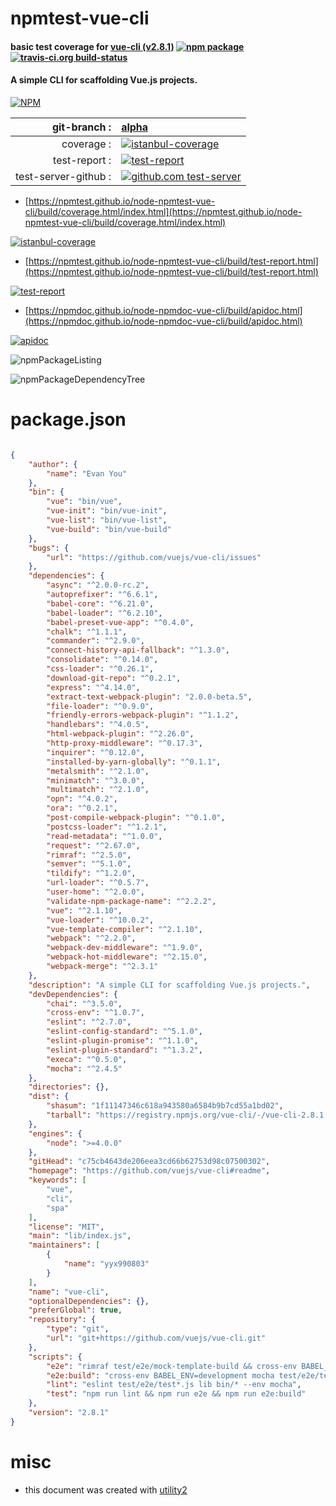 # npmtest-vue-cli

#### basic test coverage for  [vue-cli (v2.8.1)](https://github.com/vuejs/vue-cli#readme)  [![npm package](https://img.shields.io/npm/v/npmtest-vue-cli.svg?style=flat-square)](https://www.npmjs.org/package/npmtest-vue-cli) [![travis-ci.org build-status](https://api.travis-ci.org/npmtest/node-npmtest-vue-cli.svg)](https://travis-ci.org/npmtest/node-npmtest-vue-cli)

#### A simple CLI for scaffolding Vue.js projects.

[![NPM](https://nodei.co/npm/vue-cli.png?downloads=true&downloadRank=true&stars=true)](https://www.npmjs.com/package/vue-cli)

| git-branch : | [alpha](https://github.com/npmtest/node-npmtest-vue-cli/tree/alpha)|
|--:|:--|
| coverage : | [![istanbul-coverage](https://npmtest.github.io/node-npmtest-vue-cli/build/coverage.badge.svg)](https://npmtest.github.io/node-npmtest-vue-cli/build/coverage.html/index.html)|
| test-report : | [![test-report](https://npmtest.github.io/node-npmtest-vue-cli/build/test-report.badge.svg)](https://npmtest.github.io/node-npmtest-vue-cli/build/test-report.html)|
| test-server-github : | [![github.com test-server](https://npmtest.github.io/node-npmtest-vue-cli/GitHub-Mark-32px.png)](https://npmtest.github.io/node-npmtest-vue-cli/build/app/index.html) | | build-artifacts : | [![build-artifacts](https://npmtest.github.io/node-npmtest-vue-cli/glyphicons_144_folder_open.png)](https://github.com/npmtest/node-npmtest-vue-cli/tree/gh-pages/build)|

- [https://npmtest.github.io/node-npmtest-vue-cli/build/coverage.html/index.html](https://npmtest.github.io/node-npmtest-vue-cli/build/coverage.html/index.html)

[![istanbul-coverage](https://npmtest.github.io/node-npmtest-vue-cli/build/screenCapture.buildCi.browser.%252Ftmp%252Fbuild%252Fcoverage.lib.html.png)](https://npmtest.github.io/node-npmtest-vue-cli/build/coverage.html/index.html)

- [https://npmtest.github.io/node-npmtest-vue-cli/build/test-report.html](https://npmtest.github.io/node-npmtest-vue-cli/build/test-report.html)

[![test-report](https://npmtest.github.io/node-npmtest-vue-cli/build/screenCapture.buildCi.browser.%252Ftmp%252Fbuild%252Ftest-report.html.png)](https://npmtest.github.io/node-npmtest-vue-cli/build/test-report.html)

- [https://npmdoc.github.io/node-npmdoc-vue-cli/build/apidoc.html](https://npmdoc.github.io/node-npmdoc-vue-cli/build/apidoc.html)

[![apidoc](https://npmdoc.github.io/node-npmdoc-vue-cli/build/screenCapture.buildCi.browser.%252Ftmp%252Fbuild%252Fapidoc.html.png)](https://npmdoc.github.io/node-npmdoc-vue-cli/build/apidoc.html)

![npmPackageListing](https://npmtest.github.io/node-npmtest-vue-cli/build/screenCapture.npmPackageListing.svg)

![npmPackageDependencyTree](https://npmtest.github.io/node-npmtest-vue-cli/build/screenCapture.npmPackageDependencyTree.svg)



# package.json

```json

{
    "author": {
        "name": "Evan You"
    },
    "bin": {
        "vue": "bin/vue",
        "vue-init": "bin/vue-init",
        "vue-list": "bin/vue-list",
        "vue-build": "bin/vue-build"
    },
    "bugs": {
        "url": "https://github.com/vuejs/vue-cli/issues"
    },
    "dependencies": {
        "async": "^2.0.0-rc.2",
        "autoprefixer": "^6.6.1",
        "babel-core": "^6.21.0",
        "babel-loader": "^6.2.10",
        "babel-preset-vue-app": "^0.4.0",
        "chalk": "^1.1.1",
        "commander": "^2.9.0",
        "connect-history-api-fallback": "^1.3.0",
        "consolidate": "^0.14.0",
        "css-loader": "^0.26.1",
        "download-git-repo": "^0.2.1",
        "express": "^4.14.0",
        "extract-text-webpack-plugin": "2.0.0-beta.5",
        "file-loader": "^0.9.0",
        "friendly-errors-webpack-plugin": "^1.1.2",
        "handlebars": "^4.0.5",
        "html-webpack-plugin": "^2.26.0",
        "http-proxy-middleware": "^0.17.3",
        "inquirer": "^0.12.0",
        "installed-by-yarn-globally": "^0.1.1",
        "metalsmith": "^2.1.0",
        "minimatch": "^3.0.0",
        "multimatch": "^2.1.0",
        "opn": "^4.0.2",
        "ora": "^0.2.1",
        "post-compile-webpack-plugin": "^0.1.0",
        "postcss-loader": "^1.2.1",
        "read-metadata": "^1.0.0",
        "request": "^2.67.0",
        "rimraf": "^2.5.0",
        "semver": "^5.1.0",
        "tildify": "^1.2.0",
        "url-loader": "^0.5.7",
        "user-home": "^2.0.0",
        "validate-npm-package-name": "^2.2.2",
        "vue": "^2.1.10",
        "vue-loader": "^10.0.2",
        "vue-template-compiler": "^2.1.10",
        "webpack": "^2.2.0",
        "webpack-dev-middleware": "^1.9.0",
        "webpack-hot-middleware": "^2.15.0",
        "webpack-merge": "^2.3.1"
    },
    "description": "A simple CLI for scaffolding Vue.js projects.",
    "devDependencies": {
        "chai": "^3.5.0",
        "cross-env": "^1.0.7",
        "eslint": "^2.7.0",
        "eslint-config-standard": "^5.1.0",
        "eslint-plugin-promise": "^1.1.0",
        "eslint-plugin-standard": "^1.3.2",
        "execa": "^0.5.0",
        "mocha": "^2.4.5"
    },
    "directories": {},
    "dist": {
        "shasum": "1f11147346c618a943580a6584b9b7cd55a1bd02",
        "tarball": "https://registry.npmjs.org/vue-cli/-/vue-cli-2.8.1.tgz"
    },
    "engines": {
        "node": ">=4.0.0"
    },
    "gitHead": "c75cb4643de206eea3cd66b62753d98c07500302",
    "homepage": "https://github.com/vuejs/vue-cli#readme",
    "keywords": [
        "vue",
        "cli",
        "spa"
    ],
    "license": "MIT",
    "main": "lib/index.js",
    "maintainers": [
        {
            "name": "yyx990803"
        }
    ],
    "name": "vue-cli",
    "optionalDependencies": {},
    "preferGlobal": true,
    "repository": {
        "type": "git",
        "url": "git+https://github.com/vuejs/vue-cli.git"
    },
    "scripts": {
        "e2e": "rimraf test/e2e/mock-template-build && cross-env BABEL_ENV=development mocha test/e2e/test.js --slow 1000 --compilers js:babel-core/register",
        "e2e:build": "cross-env BABEL_ENV=development mocha test/e2e/test-build.js --timeout 60000 --compilers js:babel-core/register",
        "lint": "eslint test/e2e/test*.js lib bin/* --env mocha",
        "test": "npm run lint && npm run e2e && npm run e2e:build"
    },
    "version": "2.8.1"
}
```



# misc
- this document was created with [utility2](https://github.com/kaizhu256/node-utility2)
